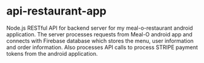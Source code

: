 # api-restaurant-app
Node.js RESTful API for backend server for my meal-o-restaurant android application. The server processes requests from Meal-O android app and connects with Firebase database which stores the menu, user information and order information.
Also processes API calls to process STRIPE payment tokens from the android application.
